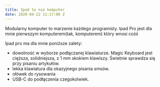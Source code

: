 ```yaml
---
title: Ipad to nie komputer
date: 2020-04-22 11:17:00 Z
---
```


Modularny komputer to marzenie każdego programisty. 
Ipad Pro jest dla mnie pierwszym komputerem(tak, komputerem) który wnosi cośś

Ipad pro ma dla mnie poniższe zalety: 

- dowolność w wyborze podłączanej klawiaturze. Magic Keyboard jest cięższa, solidniejsza, z 1 mm skokiem klawiszy. Świetnie sprawdza się przy pisaniu artykułów. 
- lekka klawiatura dla okazyjnego pisania smsów.
- ołówek do rysowania
- USB-C do podłączenia czegokolwiek.

